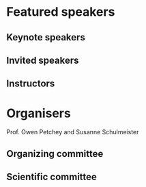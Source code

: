 # Featured speakers

## Keynote speakers


## Invited speakers


## Instructors


# Organisers
Prof. Owen Petchey and Susanne Schulmeister

## Organizing committee


## Scientific committee
